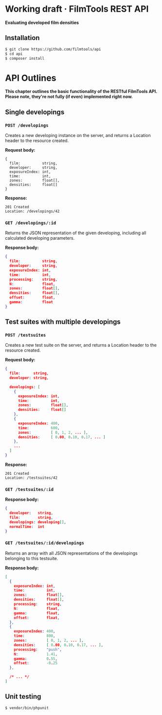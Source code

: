 # Working draft · FilmTools REST API

**Evaluating developed film densities**

## Installation

```bash
$ git clone https://github.com/filmtools/api
$ cd api
$ composer install
```

# API Outlines

**This chapter outlines the basic functionality of the RESTful FilmTools API. Please note, they're not fully (if even) implemented right now.**



## Single developings

### `POST /developings`

Creates a new developing instance on the server, and returns a Location header to the resource created.

**Request body:**

```
{
  film:          string,
  developer:     string,
  exposureIndex: int,
  time:          int,
  zones:         float[],
  densities:     float[]
}
```

**Response:**

```
201 Created
Location: /developings/42
```



### `GET /developings/:id`

Returns the JSON representation of the given developing, including all calculated developing parameters.

**Response body:**

```json
{
  film:          string,
  developer:     string,
  exposureIndex: int,  
  time:          int,
  processing:    string,
  N:             float,
  zones:         float[],
  densities:     float[],
  offset:        float,
  gamma:         float
}
```

## Test suites with multiple developings

### `POST /testsuites`

Creates a new test suite on the server, and returns a Location header to the resource created.

**Request body:**

```json
{
  film:      string,
  developer: string,
  
  developings: [
    {
      exposureIndex: int,
      time:          int,
      zones:         float[],
      densities:     float[]
    },
    {
      exposureIndex: 400,
      time:          600,
      zones:         [ 0, 1, 2, ... ],
      densities:     [ 0.00, 0.10, 0.17, ... ]
    },
    ...
  ]
}
```

**Response:**

```
201 Created
Location: /testsuites/42
```

### `GET /testsuites/:id`

**Response body:**

```json
{
  developer:   string,
  film:        string,
  developings: developing[],
  normalTime:  int
}
```

### `GET /testsuites/:id/developings`

Returns an array with all JSON representations of the developings belonging to this testsuite.

**Response body:**

```json
[
  {
    exposureIndex: int,
    time:          int,
    zones:         float[],
    densities:     float[],
    processing:    string,
    N:             float,
    gamma:         float,    
    offset:        float,
  },
  {
    exposureIndex: 400,
    time:          800,
    zones:         [ 0, 1, 2, ... ],
    densities:     [ 0.00, 0.10, 0.17, ... ],
    processing:    "push",
    N:             1.41,
    gamma:         0.55,    
    offset:        -0.25
  },
  
  /* ... */
]
```


## Unit testing

```bash
$ vendor/bin/phpunit
```



